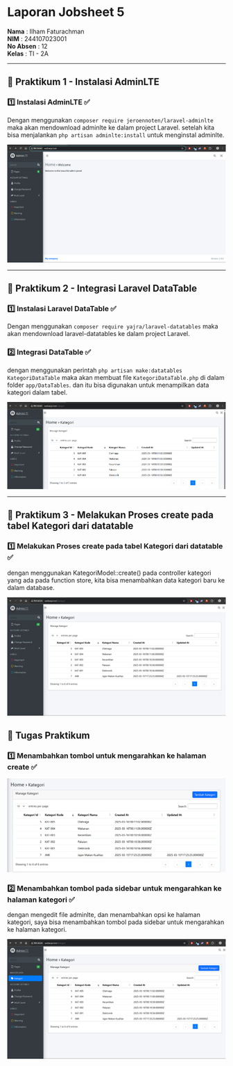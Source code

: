 # Laporan Jobsheet 5

**Nama**  : Ilham Faturachman  
**NIM**   : 244107023001  
**No Absen** : 12  
**Kelas** : TI - 2A  

---

## 📌 Praktikum 1 - Instalasi AdminLTE  

### 1️⃣ Instalasi AdminLTE ✅
Dengan menggunakan `composer require jeroennoten/laravel-adminlte` maka akan mendownload adminlte ke dalam project Laravel. setelah kita bisa menjalankan `php artisan adminlte:install` untuk menginstal adminlte.

![Hasil dengan composer](Screenshot%20Laporan/Praktikum1/praktikum1.png)

---

## 📌 Praktikum 2 - Integrasi Laravel DataTable  

### 1️⃣ Instalasi Laravel DataTable ✅
Dengan menggunakan `composer require yajra/laravel-datatables` maka akan mendownload laravel-datatables ke dalam project Laravel. 

### 2️⃣ Integrasi DataTable ✅
dengan menggunakan perintah `php artisan make:datatables KategoriDataTable` maka akan membuat file `KategoriDataTable.php` di dalam folder `app/DataTables`. dan itu bisa digunakan untuk menampilkan data kategori dalam tabel.

![Hasil dengan DataTable](Screenshot%20Laporan/Praktikum2/praktikum2.png)

---

## 📌 Praktikum 3 - Melakukan Proses create pada tabel Kategori dari datatable

### 1️⃣ Melakukan Proses create pada tabel Kategori dari datatable ✅
dengan menggunakan KategoriModel::create() pada controller kategori yang ada pada function store, kita bisa menambahkan data kategori baru ke dalam database.

![Hasil dengan insert data baru ke database](Screenshot%20Laporan/Praktikum3/praktikum3.png)


## 📌 Tugas Praktikum

### 1️⃣ Menambahkan tombol untuk mengarahkan ke halaman create ✅

![Hasil dengan tombol create](Screenshot%20Laporan/Tugas%20Praktikum/TP1.png)

### 2️⃣ Menambahkan tombol pada sidebar untuk mengarahkan ke halaman kategori ✅
dengan mengedit file adminlte, dan menambahkan opsi ke halaman kategori, saya bisa menambahkan tombol pada sidebar untuk mengarahkan ke halaman kategori.

![Hasil dengan tombol kategori](Screenshot%20Laporan/Tugas%20Praktikum/TP2.png)



